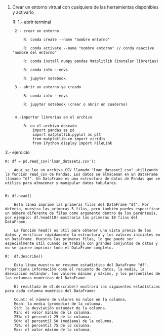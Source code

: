 1. Crear un entorno virtual con cualquiera de las herramientas disponibles y activarlo

    R:  1.- abrir terminal
    
        2.- crear un entorno

            R: conda create --name "nombre entorno"

            R: conda activate --name "nombre entorno" // conda deactive "nombre del entorno"

            R: conda install numpy pandas Matplitlib (instalar librerias)

            R: conda info --envs

            R: jupyter notebook

        3.- abrir un entorno ya creado

            R: conda info --envs

            R: jupyter notebook (crear o abrir un cuaderno)

        
        4.-importar librerias en el archivo 

            R: en el archivo deseado 
                import pandas as pd
                import matplotlib.pyplot as plt
                from matplotlib.cm import viridis
                from IPython.display import FileLink

2.- ejercicio

    R: df = pd.read_csv('loan_dataset2.csv'):

        Aquí se lee un archivo CSV llamado "loan_dataset2.csv" utilizando la función read_csv de Pandas. Los datos se almacenan en un DataFrame llamado "df". Un DataFrame es una estructura de datos de Pandas que se utiliza para almacenar y manipular datos tabulares.


    R: df.head()

        Esta línea imprime las primeras filas del DataFrame "df". Por defecto, muestra las primeras 5 filas, pero también puedes especificar un número diferente de filas como argumento dentro de los paréntesis, por ejemplo: df.head(10) mostraría las primeras 10 filas del DataFrame.

        La función head() es útil para obtener una vista previa de los datos y verificar rápidamente la estructura y los valores iniciales en un DataFrame. Muestra las primeras filas, lo que puede ser especialmente útil cuando se trabaja con grandes conjuntos de datos y no se quiere imprimir todo el DataFrame completo.

    R:  df.describe()

        Esta línea muestra un resumen estadístico del DataFrame "df". Proporciona información como el recuento de datos, la media, la desviación estándar, los valores mínimo y máximo, y los percentiles de las columnas numéricas del DataFrame.

        El resultado de df.describe() mostrará las siguientes estadísticas para cada columna numérica del DataFrame:

        Count: el número de valores no nulos en la columna.
        Mean: la media (promedio) de la columna.
        Std: la desviación estándar de la columna.
        Min: el valor mínimo de la columna.
        25%: el percentil 25 de la columna.
        50%: el percentil 50 (mediana) de la columna.
        75%: el percentil 75 de la columna.
        Max: el valor máximo de la columna.
